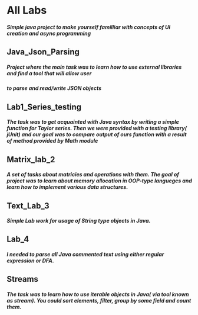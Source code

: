 # All Labs
##### Simple java project to make yourself familliar with concepts of UI creation and async programming
## Java_Json_Parsing
##### Project where the main task was to learn how to use external libraries and find a tool that will allow user
##### to parse and read/write JSON objects
## Lab1_Series_testing
##### The task was to get acquainted with Java syntax by writing a simple function for Taylor series. Then we  were provided with a testing library( jUnit) and our goal was to compare output of ours function with a  result of method provided by Math module
## Matrix_lab_2
##### A set of tasks about matricies and operations with them. The goal of project was to learn about memory allocation in OOP-type langueges and learn how to implement various data structures.
## Text_Lab_3
##### Simple Lab work for usage of String type objects in Java.
## Lab_4
##### I needed to parse all Java commented text using either regular expression or DFA.
## Streams 
##### The task was to learn how to use iterable objects in Java( via tool known as stream). You could sort elements, filter, group by some field and count them.
